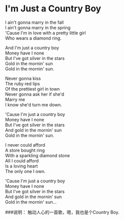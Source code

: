 I'm Just a Country Boy
=======================

I ain't gonna marry in the fall  
I ain't gonna marry in the spring  
'Cause I'm in love with a pretty little girl  
Who wears a diamond ring.

And I'm just a country boy  
Money have I none  
But I've got silver in the stars  
Gold in the mornin' sun  
Gold in the mornin' sun.

Never gonna kiss  
The ruby red lips  
Of the prettiest girl in town  
Never gonna ask her if she'd  
Marry me  
I know she'd turn me down.

'Cause I'm just a country boy  
Money have I none  
But I've got silver in the stars  
And gold in the mornin' sun  
Gold in the mornin' sun.

I never could afford  
A store bought ring  
With a sparkling diamond stone  
All I could afford  
Is a loving heart  
The only one I own.

'Cause I'm just a country boy  
Money have I none  
But I've got silver in the stars  
And gold in the mornin' sun  
Gold in the mornin' sun... 

###说明：
触动人心的一首歌，嗯，我也是个Country Boy.